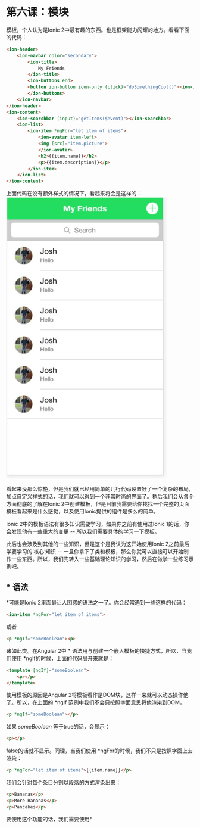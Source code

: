# 第六课：模块
  
模板，个人认为是Ionic 2中最有趣的东西。也是框架能力闪耀的地方。看看下面的代码：
```html
<ion-header>
    <ion-navbar color="secondary">
        <ion-title>
            My Friends
        </ion-title>
        <ion-buttons end>
        <button ion-button icon-only (click)="doSomethingCool()"><ion-icon name="add-circle"></ion-icon></button>
        </ion-buttons>
    </ion-navbar>
</ion-header>
<ion-content>
    <ion-searchbar (input)="getItems($event)"></ion-searchbar>
    <ion-list>
        <ion-item *ngFor="let item of items">
            <ion-avatar item-left>
            <img [src]="item.picture">
            </ion-avatar>
            <h2>{{item.name}}</h2>
            <p>{{item.description}}</p>
        </ion-item>
    </ion-list>
</ion-content>
```
上面代码在没有额外样式的情况下，看起来将会是这样的：
![列表](/imgs/1.6.1.jpg)  
  
看起来没那么惊艳，但是我们就已经用简单的几行代码设置好了一个复杂的布局，加点自定义样式的话，我们就可以得到一个非常时尚的界面了。稍后我们会从各个方面彻底的了解在Ionic 2中创建模板，但是目前我需要给你找找一个完整的页面模板看起来是什么感觉，以及使用Ionic提供的组件是多么的简单。  

Ionic 2中的模板语法有很多知识需要学习，如果你之前有使用过Ionic 1的话，你会发现他有一些重大的变更 -- 所以我们需要具体的学习一下模板。  

此后也会涉及到其他的一些知识，但是这个是我认为这开始使用Ionic 2之前最后学要学习的‘核心’知识 -- 一旦你拿下了类和模板，那么你就可以直接可以开始制作一些东西。所以，我们先转入一些基础理论知识的学习，然后在做学一些练习示例吧。  

## * 语法
*可能是Ionic 2里面最让人困惑的语法之一了。你会经常遇到一些这样的代码：
```html
<ion-item *ngFor="let item of items">
```
或者
```html
<p *ngIf="someBoolean"><p>
```
诸如此类。在Angular 2中 * 语法用与创建一个嵌入模板的快捷方式，所以，当我们使用 *ngIf的时候，上面的代码展开来就是：
```html
<template [ngIf]="someBoolean">
    <p></p>
</template>
```
使用模板的原因是Angular 2将模板看作是DOM块，这样一来就可以动态操作他了。所以，在上面的 *ngIf 范例中我们不会只按照字面意思将他渲染到DOM，
```html
<p *ngIf="someBoolean"></p>
```
如果 *someBoolean* 等于true的话，会显示：
```html
<p></p>
```
false的话就不显示。同理，当我们使用 *ngFor的时候，我们不只是按照字面上去渲染：
```html
<p *ngFor="let item of items">{{item.name}}</p>
```
我们会针对每个条目分别以段落的方式渲染出来：
```html
<p>Bananas</p>
<p>More Bananas</p>
<p>Pancakes</p>
```
要使用这个功能的话，我们需要使用*<template>*，但是手动写这些模板又很繁琐，所以 * 语法是用来简化这些繁琐的操作的。  
解释得这么清楚了，我们来具体的看看想 *ngIf 和 *ngFor 这样的指令的使用方法。  

## 循环
很多时候你会循环大量的数据 -- 例如当你有一个文章列表你想要将所有文章的标题渲染到一个列表。我们就可以用Angular 2 提供的**ngFor**指令来完成这个任务了 -- 看起来大概是这样的：
```html
<ion-list>
    <ion-item *ngFor="let article of articles" (click)="viewArticle(article)">
        {{article.title}}
    </ion-item>
</ion-list>
```
上面的例子中，我们创建了一个*<ion-list>*，然后对于**articles**数组里面的每个**article**我们都添加了一个*<ion-item>*。在之前的基础部分我讲过了使用let来创建一个局部变量，我们这里就用到了。他允许我们访问我们当前循环到的**article**，我们使用这个变量来获取他的标题然后在列表上渲染出来，同时，在用户点击的时候将他传入到*viewArticle*函数中。  
通过将当前article的引用传入到*viewArticle*函数，我们可以用来做类似弹出文章新页面的操作。  

## 条件
有时候你想着符合特定条件的情况下展示模板特定的部分，可以使用一些方法来做到：
```html
<div *ngIf="someBoolean">
```
当*ngIf*的表达式值为true的时候，那么他附加到的节点才会被渲染出来。在本例中，只有在*someBoolean*为true的时候，才会被添加到DOM，反之则不会。  
*ngIf*在布尔场景（true和false）下非常厉害，但是有时候你需要根据大量不同的值来处理。这种情况下就得使用*ngSwitch*：
```html
<div [ngSwitch]="paragraphNumber">
    <p *ngSwitchCase="1">Paragraph 1</p>
    <p *ngSwitchCase="2">Paragraph 2</p>
    <p *ngSwitchCase="3">Paragraph 3</p>
    <p *ngSwitchDefault>Paragraph</p>
</div>
```
在这个例子中，我们使用*ngSwitch*来检查*paragraphNumber*的值。哪个*ngSwitchCase*语句匹配到了这个值，就会是以哪个作为DOM元素去渲染，如果没有匹配上的值，那么就用*ngSwitchDefault*元素。  
还可以通过*hidden*属性去根据条件去显示或者隐藏一个元素。  
例如：
```html
<ion-avatar [hidden]="hideAvatar" item-left>
```
在这个例子中，当*hideAvatar*为**true**的时候，这个元素将会隐藏，当为**false**的时候则显示。使用这个方法的时候，你的类定义里面应该有**this**.*hideAvatar*变量存在，你可以通过给这个变量赋值来控制元素的显示和隐藏。  
不但可以根据条件显示整个元素，还可以根据条件给元素添加不同的类，例如：
```html
<ion-avatar [class.my-class]="showMyClass" item-left>
```
这个跟上面的*[hidden]*方法类似，但是他不是根据条件显示和隐藏元素，他根据条件来添加CSS里面定义好的类。这个方法非常实用，例如，当你想要用来区分列表里面已读和未读信息的时候。  

## Ionic 2 模板组件
目前为止谈到的基本上都是Angular 2的东西，没有Ionic特有的（除了模板里用的*<ion-list>*和*<ion-item>*之外）。这些语法和一些Ionic特有组件将在你的模板里贯穿始终。我们现在要学习一些Ionic特有的东西了，先从Ionic 2页面模板的基本布局开始：
```html
<ion-header>
    <ion-navbar>
        <ion-title>
            Home
        </ion-title>
    </ion-navbar>
</ion-header>

<ion-content class="home">
    <ion-card>
        <ion-card-header>
            Card Header
        </ion-card-header>
        <ion-card-content>
            Hello World
        </ion-card-content>
    </ion-card>
</ion-content>
```
这个是你使用blank布局自动生成的模板代码。这里有两个很重要的组件，基本每个模板都会出现的：*<ion-navbar>*和*<ion-content>*。  
*<ion-content>*元素只是简单的用来包含页面的主要内容（本案例中的‘卡片’），并允许滚动。注意，他有个名为‘home’的类，如果你查看**home.scss**文件的时候，你会发现里面有‘home’的类定义。他没做什么特别的事情，他只是一个约定，允许你对*<ion-content>*的样式单独进行变更（记住，即使你只是在**home.scss**里添加了样式，这样新样式还是会应用到整个项目的，文件分离只是为了架构而已）。  
两者之间更为有趣的是*<ion-navbar>*。这个是用来添加页首的，里面可以添加页标题，以及左右按钮。虽然这可以不大符合审美，他还有很多内置的导航智能。如果你是**压入 push**一个新页面（后面会涉及），那么*<ion-navbar>*里面会自动出现一个返回按钮允许用户返回之前页面，而不用你手动去添加。  
上面部分包含的基本模板语法在Ionic 2页面中会经常见到，其他需要做的就是拖入和配置Ionic 2提供的大量组件（如果你喜欢冒险，那么自建组件）。  
现在我们看一下如何在模板中实现一些Ionic组件。我们不会全部组件都讲到，因为它们是在是太多了，我们只是来尝尝鲜。完整的组件列表，可以在[Ionic 2文档](http://ionicframework.com/docs/components/#overview)中查阅。  

### 列表 List
列表上移动应用中使用最广泛的组件之一，他们提佛那个一个很有趣的挑战。在本地应用上滑动那种丝滑的感觉，那种顺滑的加速和减速，感觉起来真的是爽呆了 -- 这种感觉很难复制。幸运的是，你不用担心这个，Ionic 2为了解决了所有的难点，下面这样就可以简单的使用列表了：
```html
<ion-list>
    <ion-item>Item 1</ion-item>
    <ion-item>Item 2</ion-item>
    <ion-item>Item 3</ion-item>
</ion-list>
```
或者如果你想要根据类定义里面的一系列数据来动态窗台你的列表：
```html
<ion-list>
    <ion-item *ngFor="let item of items" (click)="itemSelected(item)">
        {{item.title}}
    </ion-item>
</ion-list>
```
  
### 滑块 Slide
滑块是另一个移动应用的通用组件之一，滑块看起来是这样的：
![滑块](/imgs/1.6.2.jpg)  
在你有大量的图片或者页面想要通过用户左右滑动来展示的情况下，滑块就可以上场了。与列表一样，使用滑块也非常简单：
```html
<ion-slides [options]="slideOptions">
    <ion-slide>
        <h2>Slide 1</h2>
    </ion-slide>

    <ion-slide>
        <h2>Slide 2</h2>
    </ion-slide>

    <ion-slide>
        <h2>Slide 3</h2>
    </ion-slide>
</ion-slides>
```
这里用到了一个*\<ion-slides\>*容器，然后每个单独的滑块都分别使用*\<ion-slide\>*来定义。也可以提供一些选项来定义滑块的行为；例如是否循环是否分页。（后续会有完整示例） 
  
### 输入 Input
Ionic 2中使用*\<ion-input\>*来代码*\<input\>*。跟普通的*\<input\>*一样，可以根据你想要获得的信息来给他指定类型，使用Ionic版的输入框可以享受Ionic为移动做的自定义设计的好处。
```html
<ion-list>

    <ion-item>
        <ion-label fixed>Username</ion-label>
        <ion-input type="text" value=""></ion-input>
    </ion-item>

    <ion-item>
        <ion-label fixed>Password</ion-label>
        <ion-input type="password"></ion-input>
    </ion-item>

</ion-list>
```
就跟定制的*\<ion-input\>*一样，Ionic提供了其他输入自定义的输入组件，如*\<ion-select\>*，*\<ion-radio\>*，*\<ion-checkbox\>*以及*\<ion-toggle\>*。  
  
### 格子 Grid
Grid组件非常强大，可以用来创建复杂的布局。如果你对CSS框架比较熟悉，例如Bootstrap，那么你应该很熟悉这个概念。当往你的模板中添加组件的时候，通常都是一个接一个的现实，但是有了Grid你可以实现任何你想要的布局。  
他的工作方式是将元素以行与列（放在行里面）的方式边靠边。例如：
```html
<ion-row>
    <ion-col></ion-col>
    <ion-col></ion-col>
</ion-row>
<ion-row>
    <ion-col></ion-col>
    <ion-col></ion-col>
    <ion-col></ion-col>
</ion-row>
```
以上代码将创建一个两行的布局，上面的布局有两列，下面的布局有三列。默认所有元素均匀分布，你也可以指定列的宽度：
```html
<ion-row>
    <ion-col width-10></ion-col>
    <ion-col width-20></ion-col>
    <ion-col width-25></ion-col>
    <ion-col width-25></ion-col>
    <ion-col width-20></ion-col>
</ion-row>
```
以上代码将创建单独的一行，里面有5个不同宽度的列（你可以将列宽设置为100！）。  
所有可用宽度请参考[文档](http://ionicframework.com/docs/v2/components/#grid)。  
  
### 图标 Icons
现在的应用大量用到图标，他比文本的伟大之处在于他可以漂亮的表达事物的表达内容。大部分时候，他更易用比按钮加上一个‘添加条目’之类的标签更好看。  
Ionic提供超多的图标，例如：
```html
<ion-icon name="heart"></ion-icon>
```
你只需要指出你需要使用的图标的名字即可。甚至他可以根据iOS和Android平台来切换不同的图标以更好的适配平台。所有可用图标可在[此处](http://ionicframework.com/docs/ionicons/)查看。  
Ionic还有很多其他的组件，即使这里已经讲过的组件，也有很多其他的细节需要你去了解，所以建议先阅读一下[文档](http://ionicframework.com/docs/components/#overview)熟悉一下。
